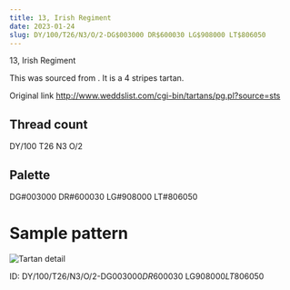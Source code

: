 ```yaml
---
title: 13, Irish Regiment
date: 2023-01-24
slug: DY/100/T26/N3/O/2-DG$003000 DR$600030 LG$908000 LT$806050
---
```

13, Irish Regiment

This was sourced from <no value>.  It is a 4 stripes tartan.

Original link http://www.weddslist.com/cgi-bin/tartans/pg.pl?source=sts

## Thread count
DY/100 T26 N3 O/2

## Palette
DG#003000 DR#600030 LG#908000 LT#806050

# Sample pattern

![Tartan detail](tartan.png "DY/100 T26 N3 O/2 tartan")

ID: DY/100/T26/N3/O/2-DG$003000 DR$600030 LG$908000 LT$806050